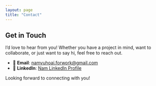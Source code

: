 ```yaml
---
layout: page
title: "Contact"
---
```


## Get in Touch

I’d love to hear from you! Whether you have a project in mind, want to collaborate, or just want to say hi, feel free to reach out.

- 📧 **Email**: [namvuhoai.forwork@gmail.com](mailto:namvuhoai.forwork@gmail.com)
- 💼 **LinkedIn**: [Nam LinkedIn Profile](https://linkedin.com/in/namvuhoai)

Looking forward to connecting with you!
